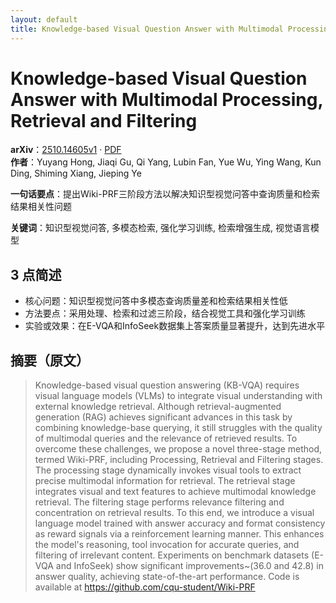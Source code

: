 ```yaml
---
layout: default
title: Knowledge-based Visual Question Answer with Multimodal Processing, Retrieval and Filtering
---
```


# Knowledge-based Visual Question Answer with Multimodal Processing, Retrieval and Filtering
**arXiv**：[2510.14605v1](https://arxiv.org/abs/2510.14605) · [PDF](https://arxiv.org/pdf/2510.14605.pdf)  
**作者**：Yuyang Hong, Jiaqi Gu, Qi Yang, Lubin Fan, Yue Wu, Ying Wang, Kun Ding, Shiming Xiang, Jieping Ye  

**一句话要点**：提出Wiki-PRF三阶段方法以解决知识型视觉问答中查询质量和检索结果相关性问题

**关键词**：知识型视觉问答, 多模态检索, 强化学习训练, 检索增强生成, 视觉语言模型

## 3 点简述
- 核心问题：知识型视觉问答中多模态查询质量差和检索结果相关性低
- 方法要点：采用处理、检索和过滤三阶段，结合视觉工具和强化学习训练
- 实验或效果：在E-VQA和InfoSeek数据集上答案质量显著提升，达到先进水平

## 摘要（原文）

> Knowledge-based visual question answering (KB-VQA) requires visual language
> models (VLMs) to integrate visual understanding with external knowledge
> retrieval. Although retrieval-augmented generation (RAG) achieves significant
> advances in this task by combining knowledge-base querying, it still struggles
> with the quality of multimodal queries and the relevance of retrieved results.
> To overcome these challenges, we propose a novel three-stage method, termed
> Wiki-PRF, including Processing, Retrieval and Filtering stages. The processing
> stage dynamically invokes visual tools to extract precise multimodal
> information for retrieval. The retrieval stage integrates visual and text
> features to achieve multimodal knowledge retrieval. The filtering stage
> performs relevance filtering and concentration on retrieval results. To this
> end, we introduce a visual language model trained with answer accuracy and
> format consistency as reward signals via a reinforcement learning manner. This
> enhances the model's reasoning, tool invocation for accurate queries, and
> filtering of irrelevant content. Experiments on benchmark datasets (E-VQA and
> InfoSeek) show significant improvements~(36.0 and 42.8) in answer quality,
> achieving state-of-the-art performance. Code is available at
> https://github.com/cqu-student/Wiki-PRF

